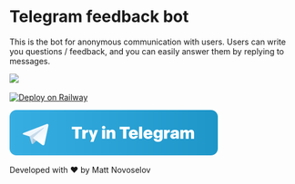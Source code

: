 # Telegram feedback bot

This is the bot for anonymous communication with users. Users can write you questions / feedback, and you can easily answer them by replying to messages.

![](https://github.com/matt-novoselov/feedback-telegram-bot/blob/f269bd1898be4b303c7b1dc635a97e7b1e095e27/Thumbnail)

[![Deploy on Railway](https://railway.app/button.svg)](https://railway.app/new/template/UwAyn7?referralCode=RmyABJ)

[![Telegram Bot](https://raw.githubusercontent.com/matt-novoselov/matt-novoselov/main/telegram_button.svg)](https://t.me/NoveSupportBot)

Developed with ❤️ by Matt Novoselov

